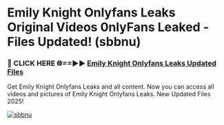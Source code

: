 # Emily Knight Onlyfans Leaks Original Videos 0nlyFans Leaked - Files Updated! (sbbnu)

<h3>🔴 CLICK HERE 🌐==►► <a href="https://tinyurl.com/4seja8ks" rel="nofollow">Emily Knight Onlyfans Leaks Updated Files</a></h3>

Get Emily Knight Onlyfans Leaks and all content. Now you can access all videos and pictures of Emily Knight Onlyfans Leaks. New Updated Files 2025!

[![sbbnu](https://i.imgur.com/EWjZXRe.gif)](https://tinyurl.com/4seja8ks)
